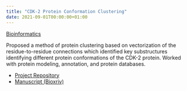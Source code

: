 ```yaml
---
title: "CDK-2 Protein Conformation Clustering"
date: 2021-09-01T00:00:00+01:00
---
```


[Bioinformatics](/projects/bioinformatics/) 

Proposed a method of protein clustering based on vectorization of the residue-to-residue connections which identified key substructures identifying different protein conformations of the CDK-2 protein. Worked with protein modeling, annotation, and protein databases.

- [Project Repository](https://github.com/yao-creative/cdk2_human_classification)
- [Manuscript (Bioxriv)](https://doi.org/10.1101/2021.09.05.459014)
